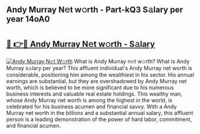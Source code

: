## Andy Murray N𝚎t w𝚘rth - Part-kQ3 S𝚊lary per year 14oA0

# <h2><a href="http://gc2ib1.nevu.top/?p=Andy+Murray">🔗 👉🔴 Andy Murray N𝚎t w𝚘rth - S𝚊lary</a></h2>

[![Andy Murray N𝚎t W𝚘rth](https://i.imgur.com/Oavwk0R.jpeg)](http://gc2ib1.nevu.top/?p=Andy+Murray)
What is Andy Murray n𝚎t w𝚘rth? What is Andy Murray s𝚊lary per year?
This affluent individual's Andy Murray net worth is considerable, positioning him among the wealthiest in his sector. His annual earnings are substantial, but they are overshadowed by Andy Murray net worth, which is believed to be more significant due to his numerous business interests and valuable real estate holdings. This wealthy man, whose Andy Murray net worth is among the highest in the world, is celebrated for his business acumen and financial savvy. With a Andy Murray net worth in the billions and a substantial annual salary, this affluent person is a leading demonstration of the power of hard labor, commitment, and financial acumen.

